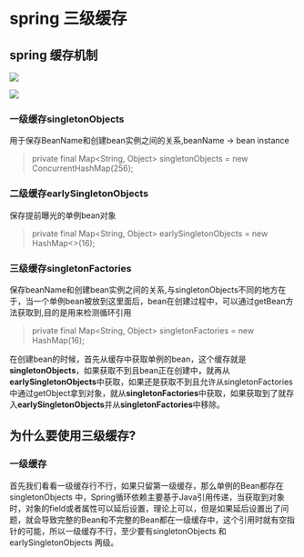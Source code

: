 # spring 三级缓存

## spring 缓存机制

![](https://img2020.cnblogs.com/blog/2027777/202008/2027777-20200822213542986-1450430873.png)

![](https://img2020.cnblogs.com/blog/2027777/202008/2027777-20200822224312938-1691750102.png)

### 一级缓存singletonObjects

用于保存BeanName和创建bean实例之间的关系,beanName -> bean instance

> private final Map<String, Object> singletonObjects = new ConcurrentHashMap(256);

### 二级缓存earlySingletonObjects

保存提前曝光的单例bean对象

> private final Map<String, Object> earlySingletonObjects = new HashMap<>(16);

### 三级缓存singletonFactories

保存beanName和创建bean实例之间的关系,与singletonObjects不同的地方在于，当一个单例bean被放到这里面后，bean在创建过程中，可以通过getBean方法获取到,目的是用来检测循环引用

> private final Map<String, Object> singletonFactories = new HashMap(16);

在创建bean的时候，首先从缓存中获取单例的bean，这个缓存就是**singletonObjects**，如果获取不到且bean正在创建中，就再从**earlySingletonObjects**中获取，如果还是获取不到且允许从singletonFactories中通过getObject拿到对象，就从**singletonFactories**中获取，如果获取到了就存入**earlySingletonObjects**并从**singletonFactories**中移除。

## 为什么要使用三级缓存?

### 一级缓存

首先我们看看一级缓存行不行，如果只留第一级缓存，那么单例的Bean都存在singletonObjects 中，Spring循环依赖主要基于Java引用传递，当获取到对象时，对象的field或者属性可以延后设置，理论上可以，但是如果延后设置出了问题，就会导致完整的Bean和不完整的Bean都在一级缓存中，这个引用时就有空指针的可能，所以一级缓存不行，至少要有singletonObjects 和earlySingletonObjects 两级。

